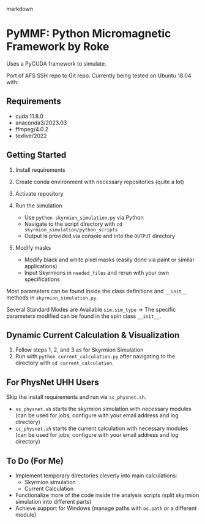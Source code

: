 markdown
# PyMMF: Python Micromagnetic Framework by Roke

Uses a PyCUDA framework to simulate.

Port of AFS SSH repo to Git repo. Currently being tested on Ubuntu 18.04 with:

## Requirements
- cuda 11.8.0
- anaconda3/2023.03
- ffmpeg/4.0.2
- texlive/2022

## Getting Started

1. Install requirements
2. Create conda environment with necessary repositories (quite a lot)
3. Activate repository
4. Run the simulation
    - Use `python skyrmion_simulation.py` via Python
    - Navigate to the script directory with `cd skyrmion_simulation/python_scripts`
    - Output is provided via console and into the `OUTPUT` directory

5. Modify masks  
    - Modify black and white pixel masks (easily done via paint or similar applications)
    - Input Skyrmions in `needed_files` and rerun with your own specifications

Most parameters can be found inside the class definitions and `__init__` methods in `skyrmion_simulation.py`.

Several Standard Modes are Available
`sim.sim_type` -> The specific parameters modified can be found in the spin class `__init__`.

## Dynamic Current Calculation & Visualization

1. Follow steps 1, 2, and 3 as for Skyrmion Simulation
2. Run with `python current_calculation.py` after navigating to the directory with `cd current_calculation`.

## For PhysNet UHH Users

Skip the install requirements and run via `ss_physnet.sh`.

- `ss_physnet.sh` starts the skyrmion simulation with necessary modules (can be used for jobs; configure with your email address and log directory)
- `cc_physnet.sh` starts the current calculation with necessary modules (can be used for jobs; configure with your email address and log directory)

## To Do (For Me)

- Implement temporary directories cleverly into main calculations:
    - Skyrmion simulation
    - Current Calculation
- Functionalize more of the code inside the analysis scripts (split skyrmion simulation into different parts)
- Achieve support for Windows (manage paths with `os.path` or a different module)
